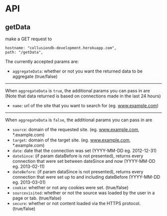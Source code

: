 API
===

getData
---
make a GET request to

    hostname: "collusiondb-development.herokuapp.com",
    path: "/getData",

The currently accepted params are:

* `aggregateData`: whether or not you want the returned data to be aggregate (true/false)

- - -

When `aggregateData` is `true`, the additional params you can pass in are
  (Note that data returned is based on connections made in the last 24 hours)
* `name`: url of the site that you want to search for (eg. www.example.com)
    
- - -
When `aggregateData` is `false`, the additional params you can pass in are
* `source`: domain of the requested site. (eg. www.example.com, *.example.com)
* `target`: domain of the target site. (eg. www.example.com, *.example.com)
* `date`: date that the connection was set (YYYY-MM-DD eg. 2012-12-31)
* `dateSince`: (if param dataBefore is not presented), returns every connection that were set between dateSince and now (YYYY-MM-DD eg. 2013-02-11)
* `dateBefore`: (if param dataSince is not presented), returns every connection that were set up to and including dateBefore (YYYY-MM-DD eg. 2013-03-01)
* `cookie`: whether or not any cookies were set. (true/false)
* `sourcevisited`: whether or not the source was loaded by the user in a page or tab. (true/false)
* `secure`: whether or not content loaded via the HTTPS protocol. (true/false)

